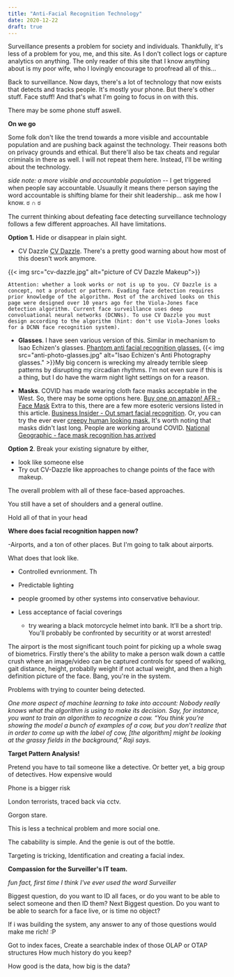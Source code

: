 ```yaml
---
title: "Anti-Facial Recognition Technology"
date: 2020-12-22
draft: true
---
```


Surveillance presents a problem for society and individuals. Thankfully, it's less of a problem for you, me, and this site. As I don't collect logs or capture analytics on anything. The only reader of this site that I know anything about is my poor wife, who I lovingly encourage to proofread all of this... 

Back to surveillance. Now days, there's a lot of technology that now exists that detects and tracks people. It's mostly your phone. But there's other stuff. Face stuff! And that's what I'm going to focus in on with this. 

There may be some phone stuff aswell. 

**On we go**

Some folk don't like the trend towards a more visible and accountable population and are pushing back against the technology. Their reasons both on privacy grounds and ethical. But there'll also be tax cheats and regular criminals in there as well. I will not repeat them here. Instead, I'll be writing about the technology. 

*side note:* 
*a more visible and accountable population* -- I get triggered when people say accountable. Usuaully it means there person saying the word accountable is shifting blame for their shit leadership... ask me how I know. ಠ ∩ ಠ

The current thinking about defeating face detecting surveillance technology follows a few different approaches. All have limitations.

**Option 1.** Hide or disappear in plain sight. 

- CV Dazzle [CV Dazzle](https://cvdazzle.com/). There's a pretty good warning about how most of this doesn't work anymore. 

{{< img src="cv-dazzle.jpg" alt="picture of CV Dazzle Makeup">}} 
```June 15, 2020
Attention: whether a look works or not is up to you. CV Dazzle is a concept, not a product or pattern. Evading face detection requires prior knowledge of the algorithm. Most of the archived looks on this page were designed over 10 years ago for the Viola-Jones face detection algorithm. Current face surveillance uses deep convoluational neural networks (DCNNs). To use CV Dazzle you must design according to the algorithm (hint: don't use Viola-Jones looks for a DCNN face recognition system).
```

- **Glasses**. I have seen various version of this. Similar in mechanism to Isao Echizen's glasses.
[Phantom anti facial recognition glasses.](https://mashable.com/review/review-reflectacles-phantom-anti-facial-recognition-technology-glasses-frames/)
{{< img src="anti-photo-glasses.jpg" alt="Isao Echizen's Anti Photography glasses." >}}My big concern is wrecking my already terrible sleep patterns by disrupting my circadian rhythms. I'm not even sure if this is a thing, but I do have the warm night light settings on for a reason.

- **Masks**. COVID has made wearing cloth face masks acceptable in the West. So, there may be some options here. [Buy one on amazon! AFR - Face Mask](https://www.amazon.com/Anti-Face-Recognition-Surveillance-Pattern/dp/B08JTM6S8C/ref=pd_lpo_193_img_1/134-9237156-6814251?_encoding=UTF8&pd_rd_i=B08JTM6S8C&pd_rd_r=852d8eb6-0f46-4166-ae2c-97fa4ec06eff&pd_rd_w=8V502&pd_rd_wg=FCY99&pf_rd_p=7b36d496-f366-4631-94d3-61b87b52511b&pf_rd_r=JBVSC5FGSH2AYSQ724SQ&psc=1&refRID=JBVSC5FGSH2AYSQ724SQ)
Extra to this, there are a few more esoteric versions listed in this article. [Business Insider - Out smart facial recognition](https://www.businessinsider.com.au/clothes-accessories-that-outsmart-facial-recognition-tech-2019-10?r=US&IR=T). 
Or, you can try the ever ever [creepy human looking mask.](http://www.3dprintingnews.co.uk/3dprinting-3/create-your-own-doppelganger-with-3d-printing/) It's worth noting that masks didn't last long. People are working around COVID.  [National Geographic - face mask recognition has arrived](https://www.nationalgeographic.com/science/2020/09/face-mask-recognition-has-arrived-for-coronavirus-better-or-worse-cvd/)

**Option 2**. Break your existing signature by either,
- look like someone else
- Try out CV-Dazzle like approaches to change points of the face with makeup.

The overall problem with all of these face-based approaches. 

You still have a set of shoulders and a general outline. 

Hold all of that in your head

**Where does facial recognition happen now?**

-Airports, and a ton of other places. But I'm going to talk about airports. 

What does that look like. 

- Controlled evnrionment. Th

- Predictable lighting 

- people groomed by other systems into conservative behaviour. 
- Less acceptance of facial coverings
    - try wearing a black motorcycle helmet into bank. It'll be a short trip. You'll probably be confronted by securitity or at worst arrested!

The airport is the most significant touch point for picking up a whole swag of biometrics. Firstly there's the ability to make a person walk down a cattle crush where an image/video can be captured controls for speed of walking, gait distance, height, probablly weight if not actual weight, and then a high definition picture of the face. Bang, you're in the system. 



Problems with trying to counter being detected.

*One more aspect of machine learning to take into account: Nobody really knows what the algorithm is using to make its decision. Say, for instance, you want to train an algorithm to recognize a cow. “You think you’re showing the model a bunch of examples of a cow, but you don’t realize that in order to come up with the label of cow, [the algorithm] might be looking at the grassy fields in the background,” Raji says.*


**Target Pattern Analysis!**

Pretend you have to tail someone like a detective. Or better yet, a big group of detectives. How expensive would 

Phone is a bigger risk

London terrorists, traced back via cctv. 

Gorgon stare. 

This is less a technical problem and more social one. 

The cabability is simple. And the genie is out of the bottle. 

Targeting is tricking, Identification and creating a facial index. 

**Compassion for the Surveiller's IT team.**

*fun fact, first time I think I've ever used the word Surveiller*


Biggest question, do you want to ID all faces, or do you want to be able to select someone and then ID them?
Next Biggest question. Do you want to be able to search for a face live, or is time no object?

If i was building the system, any answer to any of those questions would make me rich! :P

Got to index faces, 
Create a searchable index of those
OLAP or OTAP structures
How much history do you keep?

How good is the data, how big is the data?







